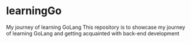 # learningGo
My journey of learning GoLang
This repository is to showcase my journey of learning GoLang and getting acquainted with back-end development
